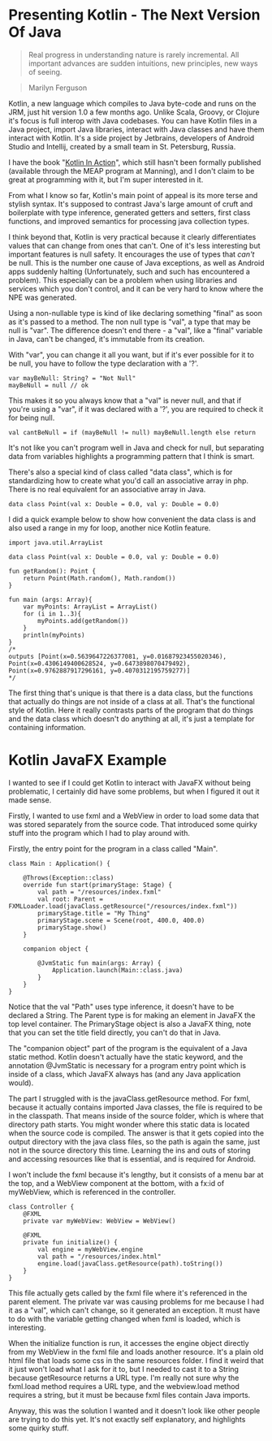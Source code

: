 # Presenting Kotlin - The Next Version Of Java

> Real progress in understanding nature is rarely incremental. All important advances are sudden intuitions, new principles, new ways of seeing.

> Marilyn Ferguson

Kotlin, a new language which compiles to Java byte-code and runs on the JRM, just hit version 1.0 a few months ago. Unlike Scala, Groovy, or Clojure it's focus is full interop with Java codebases. You can have Kotlin files in a Java project, import Java libraries, interact with Java classes and have them interact with Kotlin. It's a side project by Jetbrains, developers of Android Studio and Intellij, created by a small team in St. Petersburg, Russia.

I have the book "[Kotlin In Action](https://manning.com/books/kotlin-in-action)", which still hasn't been formally published (available through the MEAP program at Manning), and I don't claim to be great at programming with it, but I'm super interested in it.

From what I know so far, Kotlin's main point of appeal is its more terse and stylish syntax. It's supposed to contrast Java's large amount of cruft and boilerplate with type inference, generated getters and setters, first class functions, and improved semantics for processing java collection types.

I think beyond that, Kotlin is very practical because it clearly differentiates values that can change from ones that can't. One of it's less interesting but important features is null safety. It encourages the use of types that *can't* be null. This is the number one cause of Java exceptions, as well as Android apps suddenly halting (Unfortunately, such and such has encountered a problem). This especially can be a problem when using libraries and services which you don't control, and it can be very hard to know where the NPE was generated.

Using a non-nullable type is kind of like declaring something "final" as soon as it's passed to a method. The non null type is "val", a type that may be null is "var". The difference doesn't end there - a "val", like a "final" variable in Java, can't be changed, it's immutable from its creation.

With "var", you can change it all you want, but if it's ever possible for it to be null, you have to follow the type declaration with a '?'.

<pre class=code_sample><code class="language-javascript">var mayBeNull: String? = "Not Null"
mayBeNull = null // ok
</code></pre>

This makes it so you always know that a "val" is never null, and that if you're using a "var", if it was declared with a '?', you are required to check it for being null.

<pre class=code_sample><code class="language-javascript">val cantBeNull = if (mayBeNull != null) mayBeNull.length else return</code></pre>

It's not like you can't program well in Java and check for null, but separating data from variables highlights a programming pattern that I think is smart.

There's also a special kind of class called "data class", which is for standardizing how to create what you'd call an associative array in php. There is no real equivalent for an associative array in Java.

<pre class=code_sample><code class="language-javascript">data class Point(val x: Double = 0.0, val y: Double = 0.0)</code></pre>

I did a quick example below to show how convenient the data class is and also used a range in my for loop, another nice Kotlin feature.

<pre class=code_sample><code class="language-javascript">import java.util.ArrayList

data class Point(val x: Double = 0.0, val y: Double = 0.0)

fun getRandom(): Point {
    return Point(Math.random(), Math.random())
}

fun main (args: Array<String>){
    var myPoints: ArrayList<Point> = ArrayList()
    for (i in 1..3){
        myPoints.add(getRandom())
    }
    println(myPoints)
}
/*
outputs [Point(x=0.5639647226377081, y=0.01687923455020346), Point(x=0.4306149400628524, y=0.6473898070479492), Point(x=0.9762887917296161, y=0.4070312195759277)]
*/
</code></pre>

The first thing that's unique is that there is a data class, but the functions that actually do things are not inside of a class at all. That's the functional style of Kotlin. Here it really contrasts parts of the program that do things and the data class which doesn't do anything at all, it's just a template for containing information.

# Kotlin JavaFX Example

I wanted to see if I could get Kotlin to interact with JavaFX without being problematic, I certainly did have some problems, but when I figured it out it made sense.

Firstly, I wanted to use fxml and a WebView in order to load some data that was stored separately from the source code. That introduced some quirky stuff into the program which I had to play around with.

Firstly, the entry point for the program in a class called "Main".

<pre class=code_sample><code class="language-javascript">class Main : Application() {

    @Throws(Exception::class)
    override fun start(primaryStage: Stage) {
        val path = "/resources/index.fxml"
        val root: Parent = FXMLLoader.load(javaClass.getResource("/resources/index.fxml"))
        primaryStage.title = "My Thing"
        primaryStage.scene = Scene(root, 400.0, 400.0)
        primaryStage.show()
    }

    companion object {
        
        @JvmStatic fun main(args: Array<String>) {
            Application.launch(Main::class.java)
        }
    }
}
</code></pre>

Notice that the val "Path" uses type inference, it doesn't have to be declared a String. The Parent type is for making an element in JavaFX the top level container. The PrimaryStage object is also a JavaFX thing, note that you can set the title field directly, you can't do that in Java.

The "companion object" part of the program is the equivalent of a Java static method. Kotlin doesn't actually have the static keyword, and the annotation @JvmStatic is necessary for a program entry point which is inside of a class, which JavaFX always has (and any Java application would).

The part I struggled with is the javaClass.getResource method. For fxml, because it actually contains imported Java classes, the file is required to be in the classpath. That means inside of the source folder, which is where that directory path starts. You might wonder where this static data is located when the source code is compiled. The answer is that it gets copied into the output directory with the java class files, so the path is again the same, just not in the source directory this time. Learning the ins and outs of storing and accessing resources like that is essential, and is required for Android.

I won't include the fxml because it's lengthy, but it consists of a menu bar at the top, and a WebView component at the bottom, with a fx:id of myWebView, which is referenced in the controller.

<pre class=code_sample><code class="language-javascript">class Controller {
    @FXML
    private var myWebView: WebView = WebView()

    @FXML
    private fun initialize() {
        val engine = myWebView.engine
        val path = "/resources/index.html"
        engine.load(javaClass.getResource(path).toString())
    }
}
</code></pre>

This file actually gets called by the fxml file where it's referenced in the parent element. The private var was causing problems for me because I had it as a "val", which can't change, so it generated an exception. It must have to do with the variable getting changed when fxml is loaded, which is interesting.

When the initialize function is run, it accesses the engine object directly from my WebView in the fxml file and loads another resource. It's a plain old html file that loads some css in the same resources folder. I find it weird that it just won't load what I ask for it to, but I needed to cast it to a String because getResource returns a URL type. I'm really not sure why the fxml.load method requires a URL type, and the webview.load method requires a string, but it must be because fxml files contain Java imports.

Anyway, this was the solution I wanted and it doesn't look like other people are trying to do this yet. It's not exactly self explanatory, and highlights some quirky stuff.